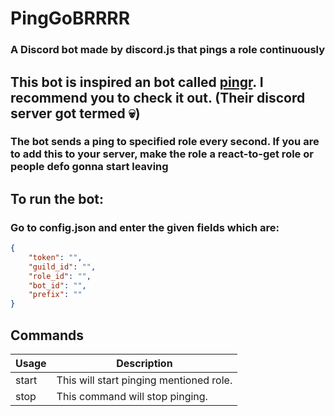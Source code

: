 # PingGoBRRRR
### A Discord bot made by discord.js that pings a role continuously

## This bot is inspired an bot called [pingr](https://github.com/gebwyd/pingr). I recommend you to check it out. (Their discord server got termed 💀)

### The bot sends a ping to specified role every second. If you are to add this to your server, make the role a react-to-get role or people defo gonna start leaving

## To run the bot:
### Go to config.json and enter the given fields which are:
```json
{
    "token": "",
    "guild_id": "",
    "role_id": "",
    "bot_id": "",
    "prefix": ""
}
```
## Commands
Usage | Description
------------ | -------------
<prefix> start | This will start pinging mentioned role.
<prefix> stop | This command will stop pinging.

